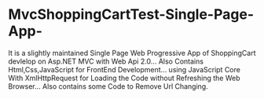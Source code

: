 # MvcShoppingCartTest-Single-Page-App-

It is a slightly maintained Single Page Web Progressive App of ShoppingCart devlelop on Asp.NET MVC with Web Api 2.0...
Also Contains Html,Css,JavaScript for FrontEnd Development...
using JavaScript Core With XmlHttpRequest for Loading the Code without Refreshing the Web Browser...
Also contains some Code to Remove Url Changing.
